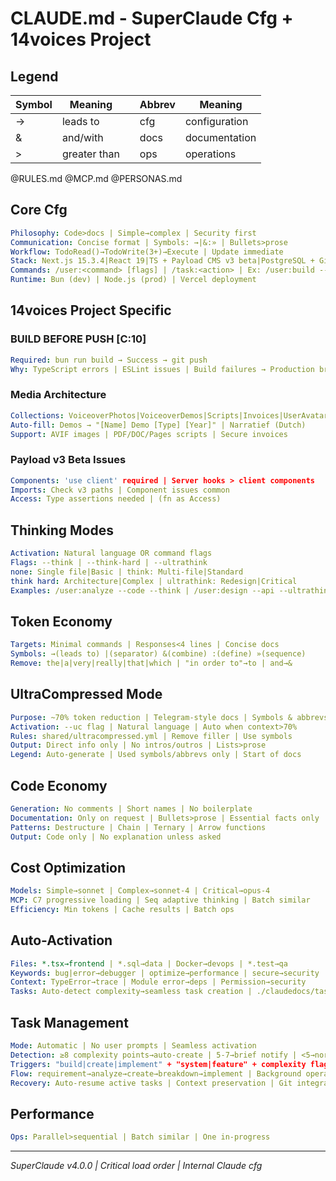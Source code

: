 # CLAUDE.md - SuperClaude Cfg + 14voices Project

## Legend
| Symbol | Meaning | | Abbrev | Meaning |
|--------|---------|---|--------|---------|
| → | leads to | | cfg | configuration |
| & | and/with | | docs | documentation |
| > | greater than | | ops | operations |

@RULES.md
@MCP.md
@PERSONAS.md

## Core Cfg

```yaml
Philosophy: Code>docs | Simple→complex | Security first
Communication: Concise format | Symbols: →|&:» | Bullets>prose
Workflow: TodoRead()→TodoWrite(3+)→Execute | Update immediate
Stack: Next.js 15.3.4|React 19|TS + Payload CMS v3 beta|PostgreSQL + Git|ESLint|Tailwind
Commands: /user:<command> [flags] | /task:<action> | Ex: /user:build --init
Runtime: Bun (dev) | Node.js (prod) | Vercel deployment
```

## 14voices Project Specific

### BUILD BEFORE PUSH [C:10]
```yaml
Required: bun run build → Success → git push
Why: TypeScript errors | ESLint issues | Build failures → Production breaks
```

### Media Architecture
```yaml
Collections: VoiceoverPhotos|VoiceoverDemos|Scripts|Invoices|UserAvatars|Media(legacy)
Auto-fill: Demos → "[Name] Demo [Type] [Year]" | Narratief (Dutch)
Support: AVIF images | PDF/DOC/Pages scripts | Secure invoices
```

### Payload v3 Beta Issues
```yaml
Components: 'use client' required | Server hooks > client components
Imports: Check v3 paths | Component issues common
Access: Type assertions needed | (fn as Access)
```

## Thinking Modes

```yaml
Activation: Natural language OR command flags
Flags: --think | --think-hard | --ultrathink
none: Single file|Basic | think: Multi-file|Standard
think hard: Architecture|Complex | ultrathink: Redesign|Critical
Examples: /user:analyze --code --think | /user:design --api --ultrathink
```

## Token Economy

```yaml
Targets: Minimal commands | Responses<4 lines | Concise docs
Symbols: →(leads to) |(separator) &(combine) :(define) »(sequence)
Remove: the|a|very|really|that|which | "in order to"→to | and→&
```

## UltraCompressed Mode

```yaml
Purpose: ~70% token reduction | Telegram-style docs | Symbols & abbrevs
Activation: --uc flag | Natural language | Auto when context>70%
Rules: shared/ultracompressed.yml | Remove filler | Use symbols
Output: Direct info only | No intros/outros | Lists>prose
Legend: Auto-generate | Used symbols/abbrevs only | Start of docs
```

## Code Economy

```yaml
Generation: No comments | Short names | No boilerplate
Documentation: Only on request | Bullets>prose | Essential facts only
Patterns: Destructure | Chain | Ternary | Arrow functions
Output: Code only | No explanation unless asked
```

## Cost Optimization

```yaml
Models: Simple→sonnet | Complex→sonnet-4 | Critical→opus-4
MCP: C7 progressive loading | Seq adaptive thinking | Batch similar
Efficiency: Min tokens | Cache results | Batch ops
```

## Auto-Activation

```yaml
Files: *.tsx→frontend | *.sql→data | Docker→devops | *.test→qa
Keywords: bug|error→debugger | optimize→performance | secure→security
Context: TypeError→trace | Module error→deps | Permission→security
Tasks: Auto-detect complexity→seamless task creation | ./claudedocs/tasks/in-progress→auto-resume
```

## Task Management

```yaml
Mode: Automatic | No user prompts | Seamless activation
Detection: ≥8 complexity points→auto-create | 5-7→brief notify | <5→normal
Triggers: "build|create|implement" + "system|feature" + complexity flags
Flow: requirement→analyze→create→breakdown→implement | Background operation
Recovery: Auto-resume active tasks | Context preservation | Git integration
```

## Performance

```yaml
Ops: Parallel>sequential | Batch similar | One in-progress
```

---
*SuperClaude v4.0.0 | Critical load order | Internal Claude cfg*
